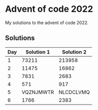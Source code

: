 # Advent of code 2022

My solutions to the advent of code 2022.

## Solutions

| Day | Solution 1 | Solution 2 |
| --- | ---------- | ---------- |
| 1   | 73211      | 213958     |
| 2   | 11475      | 16862      |
| 3   | 7831       | 2683       |
| 4   | 571        | 917        |
| 5   | VQZNJMWTR  | NLCDCLVMQ  |
| 6   | 1766       | 2383       |
